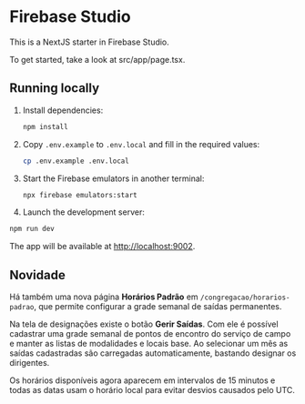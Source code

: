 # Firebase Studio

This is a NextJS starter in Firebase Studio.

To get started, take a look at src/app/page.tsx.

## Running locally

1. Install dependencies:

   ```bash
   npm install
   ```

2. Copy `.env.example` to `.env.local` and fill in the required values:

   ```bash
   cp .env.example .env.local
   ```

3. Start the Firebase emulators in another terminal:

   ```bash
   npx firebase emulators:start
   ```

4. Launch the development server:

  ```bash
  npm run dev
  ```

  The app will be available at [http://localhost:9002](http://localhost:9002/).

## Novidade


Há também uma nova página **Horários Padrão** em `/congregacao/horarios-padrao`, que permite configurar a grade semanal de saídas permanentes.

Na tela de designações existe o botão **Gerir Saídas**. Com ele é possível cadastrar
uma grade semanal de pontos de encontro do serviço de campo e manter as
listas de modalidades e locais base. Ao selecionar um mês as saídas cadastradas
são carregadas automaticamente, bastando designar os dirigentes.

Os horários disponíveis agora aparecem em intervalos de 15 minutos e todas as datas
usam o horário local para evitar desvios causados pelo UTC.

